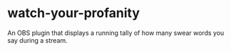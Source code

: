 # watch-your-profanity
An OBS plugin that displays a running tally of how many swear words you say during a stream.
